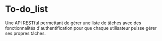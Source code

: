 # To-do_list
Une API RESTful permettant de gérer une liste de tâches avec des fonctionnalités d'authentification pour que chaque utilisateur puisse gérer ses propres tâches.
